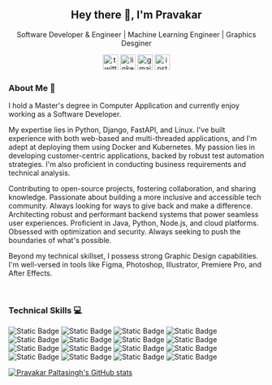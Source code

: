 <h2 align="center"> Hey there 👋, I'm Pravakar </h2>

<p align="center">Software Developer & Engineer | Machine Learning Engineer | Graphics Desginer</p>

<p align="center">
  <a href="https://twitter.com/_pravakar_"><img width="30" height="30" src="https://img.icons8.com/ios/50/twitterx--v1.png" alt="twitter"/></a>
  <a href="https://www.linkedin.com/in/pravakar-paltasingh-0b5a661a5/"><img width="30" height="30" src="https://img.icons8.com/fluency/48/linkedin.png" alt="linkedin"/></a>
  <a href="mailto:paltasingh10@gmail.com"><img width="30" height="30" src="https://img.icons8.com/color/48/gmail-new.png" alt="gmail-new"/></a>
  <a href="https://www.instagram.com/pravakarpaltasingh_/"><img width="30" height="30" src="https://img.icons8.com/fluency/48/instagram-new.png" alt="instagram-new"/></a>
</p>

</hr>

<h3>About Me 👨 </h3>
<p>
I hold a Master's degree in Computer Application and currently enjoy working as a Software Developer.

My expertise lies in Python, Django, FastAPI, and Linux. I've built experience with both web-based and multi-threaded applications, and I'm adept at deploying them using Docker and Kubernetes. My passion lies in developing customer-centric applications, backed by robust test automation strategies. I'm also proficient in conducting business requirements and technical analysis.

Contributing to open-source projects, fostering collaboration, and sharing knowledge. Passionate about building a more inclusive and accessible tech community. Always looking for ways to give back and make a difference. ️Architecting robust and performant backend systems that power seamless user experiences. Proficient in Java, Python, Node.js, and cloud platforms. Obsessed with optimization and security. Always seeking to push the boundaries of what's possible.

Beyond my technical skillset, I possess strong Graphic Design capabilities. I'm well-versed in tools like Figma, Photoshop, Illustrator, Premiere Pro, and After Effects.
</p>

</br>
</hr>

<h3>Technical Skills 💻 </h3>
<p align="left">
  <img alt="Static Badge" src="https://img.shields.io/badge/python-blue?style=for-the-badge&logo=python&logoColor=white">
  <img alt="Static Badge" src="https://img.shields.io/badge/fastapi-darkcyan?style=for-the-badge&logo=fastapi&logoColor=white">
  <img alt="Static Badge" src="https://img.shields.io/badge/django-darkgreen?style=for-the-badge&logo=django&logoColor=white">
  <img alt="Static Badge" src="https://img.shields.io/badge/flask-grey?style=for-the-badge&logo=flask&logoColor=white">
  <img alt="Static Badge" src="https://img.shields.io/badge/rabbitmq-orange?style=for-the-badge&logo=rabbitmq&logoColor=white">
  <img alt="Static Badge" src="https://img.shields.io/badge/redis-red?style=for-the-badge&logo=redis&logoColor=white">
  <img alt="Static Badge" src="https://img.shields.io/badge/mongodb-darkgreen?style=for-the-badge&logo=mongodb&logoColor=white">
  <img alt="Static Badge" src="https://img.shields.io/badge/postgresql-blue?style=for-the-badge&logo=postgresql&logoColor=white">
  <img alt="Static Badge" src="https://img.shields.io/badge/elasticsearch-blue?style=for-the-badge&logo=elasticsearch&logoColor=white">
  <img alt="Static Badge" src="https://img.shields.io/badge/sentry-deeppink?style=for-the-badge&logo=sentry&logoColor=white">
  <img alt="Static Badge" src="https://img.shields.io/badge/kibana-skyblue?style=for-the-badge&logo=kibana&logoColor=white">
  <img alt="Static Badge" src="https://img.shields.io/badge/docker-blue?style=for-the-badge&logo=docker&logoColor=white">
  <img alt="Static Badge" src="https://img.shields.io/badge/kubernetes-blue?style=for-the-badge&logo=kubernetes&logoColor=white">
  <img alt="Static Badge" src="https://img.shields.io/badge/linux-yellow?style=for-the-badge&logo=linux&logoColor=white">
  <img alt="Static Badge" src="https://img.shields.io/badge/github-grey?style=for-the-badge&logo=github&logoColor=white">
  <img alt="Static Badge" src="https://img.shields.io/badge/postman-orange?style=for-the-badge&logo=postman&logoColor=white">
</p>

[![Pravakar Paltasingh's GitHub stats](https://github-readme-stats.vercel.app/api?username=binarytreenode&theme=dark&show_icons=true)](https://github.com/anuraghazra/github-readme-stats)
